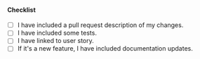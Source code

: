 #### Checklist

- [ ] I have included a pull request description of my changes.
- [ ] I have included some tests.
- [ ] I have linked to user story.
- [ ] If it's a new feature, I have included documentation updates.
